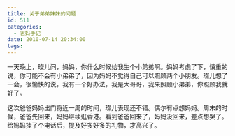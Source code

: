 ```yaml
---
title: 关于弟弟妹妹的问题
id: 511
categories:
  - 爸妈手记
date: 2010-07-14 20:34:00
tags:
---
```


一天晚上，璨儿问，妈妈，你什么时候给我生个小弟弟啊。妈妈考虑了下，慎重的说，你可能不会有小弟弟了，因为妈妈不觉得自己可以照顾两个小朋友。璨儿想了一会，很愉快的说，我有一个好办法，我是大哥哥，我来照顾小弟弟，你照顾我就好了。

这次爸爸妈妈出门将近一周的时间，璨儿表现还不错。偶尔有点想妈妈。周末的时候，爸爸先回来，妈妈继续逛香港。看到爸爸回来了，妈妈没回来，差点想哭了。给妈妈挂了个电话后，提及好多好多的礼物，才高兴了。